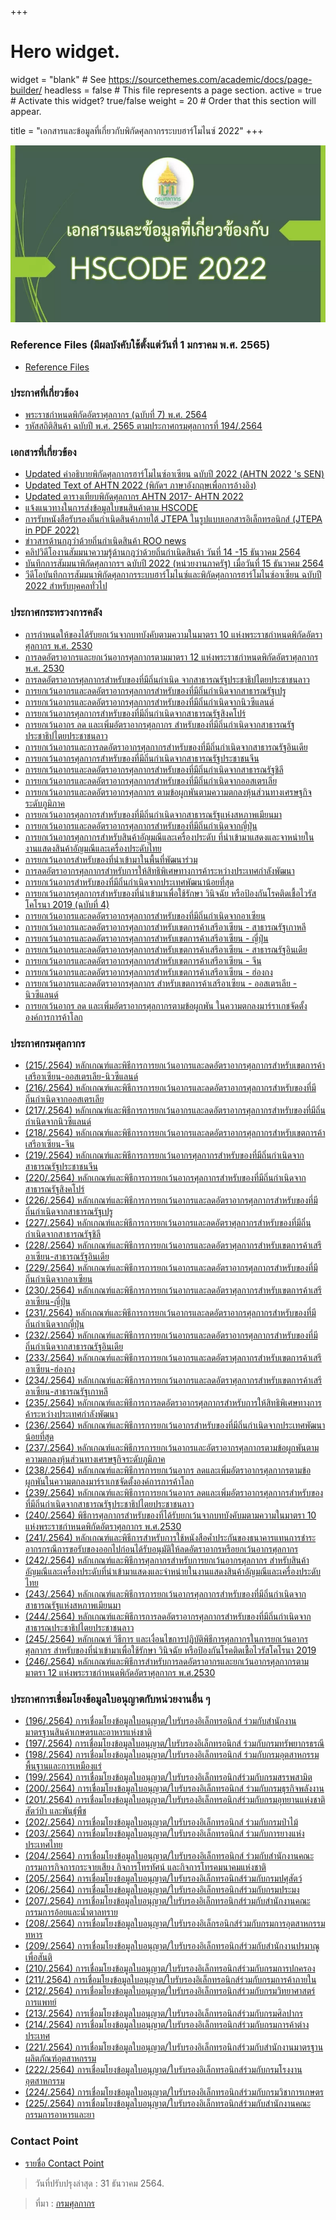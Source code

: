 +++
# Hero widget.
widget = "blank"  # See https://sourcethemes.com/academic/docs/page-builder/
headless = false  # This file represents a page section.
active = true  # Activate this widget? true/false
weight = 20  # Order that this section will appear.

title = "เอกสารและข้อมูลที่เกี่ยวกับพิกัดศุลกากรระบบฮาร์โมไนซ์ 2022"
+++

![](./img/img-01.png)
  

### Reference Files (มีผลบังคับใช้ตั้งแต่วันที่ 1 มกราคม พ.ศ. 2565)

-   [Reference Files](https://www.customs.go.th/list_strc_download.php?lang=th&left_menu=nmenu_esevice_006&current_id=142231324147505f4b464b46)

  

### ประกาศที่เกี่ยวข้อง

-   [พระราชกำหนดพิกัดอัตราศุลกากร (ฉบับที่ 7) พ.ศ. 2564](https://www.customs.go.th/cont_strc_simple_with_date.php?current_id=142329324146505e4e464b4a464b46)
-   [รหัสสถิติสินค้า ฉบับปี พ.ศ. 2565 ตามประกาศกรมศุลกากรที่ 194/.2564](https://www.customs.go.th/data_files/4f76551d2bb65596ad8568aebefd2f97.pdf)


### เอกสารที่เกี่ยวข้อง  
-   [Updated คำอธิบายพิกัดศุลกากรฮาร์โมไนซ์อาเซียน ฉบับปี 2022 (AHTN 2022 's SEN)](http://www.customs.go.th/data_files/d5ec9d109d80fa83275bdc52972b2065.pdf)
-   [Updated Text of AHTN 2022 (พิกัดฯ ภาษาอังกฤษเพื่อการอ้างอิง)](http://www.customs.go.th/data_files/3a4ffe38a9a5a67e1e4724218016c369.pdf)
-   [Updated ตารางเทียบพิกัดศุลกากร AHTN 2017- AHTN 2022](http://www.customs.go.th/data_files/d752ea14badcb188d8efc85681ea03a4.pdf)
-   [แจ้งแนวทางในการส่งข้อมูลใบขนสินค้าตาม HSCODE](https://www.customs.go.th/data_files/a1433d64923dd1ade50c715fda5aee00.pdf)
- [การรับหนังสือรับรองถิ่นกำเนิดสินค้าภายใต้ JTEPA ในรูปแบบเอกสารอิเล็กทรอนิกส์ (JTEPA in PDF 2022)](https://www.customs.go.th/cont_strc_simple_with_date.php?current_id=142329324146505f46464b46464b4a)
-   [ข่าวสารด้านกฎว่าด้วยถิ่นกำเนิดสินค้า ROO news](https://www.customs.go.th/cont_strc_simple_with_date.php?current_id=142329324146505f46464b46464b4b)
- [คลิปวิดีโองานสัมมนาความรู้ด้านกฎว่าด้วยถิ่นกำเนิดสินค้า วันที่ 14 -15 ธันวาคม 2564](https://www.customs.go.th/cont_strc_simple_with_date.php?current_id=142329324146505f46464b46464b49)
- [บันทึกการสัมมนาพิกัดศุลกากรฯ ฉบับปี 2022 (หน่วยงานภาครัฐ) เมื่อวันที่ 15 ธันวาคม 2564](https://www.customs.go.th/cont_strc_simple_with_date.php?current_id=142329324146505e4f464b4b464b49)
-   [วีดีโอบันทึกการสัมมนาพิกัดศุลกากรระบบฮาร์โมไนซ์และพิกัดศุลกากรฮาร์โมไนซ์อาเซียน ฉบับปี 2022 สำหรับบุคคลทั่วไป](https://www.customs.go.th/cont_strc_simple_with_date.php?current_id=142329324146505e4e464b4a464b47)  


### ประกาศกระทรวงการคลัง

-   [การกำหนดให้ของได้รับยกเว้นจากบทบังคับตามความในมาตรา 10 แห่งพระราชกำหนดพิกัดอัตราศุลกากร พ.ศ. 2530](https://www.customs.go.th/cont_strc_download_with_docno_date.php?lang=th&top_menu=menu_homepage&current_id=142329324146505f47464a4f464a4e)
-   [การลดอัตราอากรและยกเว้นอากรศุลกากรตามมาตรา 12 แห่งพระราชกำหนดพิกัดอัตราศุลกากร พ.ศ. 2530](https://www.customs.go.th/cont_strc_download_with_docno_date.php?lang=th&top_menu=menu_homepage&current_id=142329324146505f47464a4f464a4f)
-   [การลดอัตราอากรศุลกากรสำหรับของที่มีถิ่นกำเนิด จากสาธารณรัฐประชาธิปไตยประชาชนลาว](https://www.customs.go.th/cont_strc_download_with_docno_date.php?lang=th&top_menu=menu_homepage&current_id=142329324146505f47464a4f464b46)
-   [การยกเว้นอากรและลดอัตราอากรศุลกากรสำหรับของที่มีถิ่นกำเนิดจากสาธารณรัฐเปรู](https://www.customs.go.th/cont_strc_download_with_docno_date.php?lang=th&top_menu=menu_homepage&current_id=142329324146505f47464b47464b46)
-   [การยกเว้นอากรและลดอัตราอากรศุลกากรสำหรับของที่มีถิ่นกำเนิดจากนิวซีแลนด์](https://www.customs.go.th/cont_strc_download_with_docno_date.php?lang=th&top_menu=menu_homepage&current_id=142329324146505f47464b47464a4f)
-   [การยกเว้นอากรศุลกากรสำหรับของที่มีถิ่นกำเนิดจากสาธารณรัฐสิงคโปร์](https://www.customs.go.th/cont_strc_download_with_docno_date.php?lang=th&top_menu=menu_homepage&current_id=142329324146505f47464b47464a4e)
-   [การยกเว้นอากร ลด และเพิ่มอัตราอากรศุลกากร สำหรับของที่มีถิ่นกำเนิดจากสาธารณรัฐประชาธิปไตยประชาชนลาว](https://www.customs.go.th/cont_strc_download_with_docno_date.php?lang=th&top_menu=menu_homepage&current_id=142329324146505f47464b46464b4d)
-   [การยกเว้นอากรและการลดอัตราอากรศุลกากรสำหรับของที่มีถิ่นกำเนิดจากสาธารณรัฐอินเดีย](https://www.customs.go.th/cont_strc_download_with_docno_date.php?lang=th&top_menu=menu_homepage&current_id=142329324146505f47464b46464b4c)
-   [การยกเว้นอากรศุลกากรสำหรับของที่มีถิ่นกำเนิดจากสาธารณรัฐประชาชนจีน](https://www.customs.go.th/cont_strc_download_with_docno_date.php?lang=th&top_menu=menu_homepage&current_id=142329324146505f47464b46464b4b)
-   [การยกเว้นอากรและลดอัตราอากรศุลกากรสำหรับของที่มีถิ่นกำเนิดจากสาธารณรัฐชิลี](https://www.customs.go.th/cont_strc_download_with_docno_date.php?lang=th&top_menu=menu_homepage&current_id=142329324146505f47464b46464b4a)
-   [การยกเว้นอากรและลดอัตราอากรศุลกากรสำหรับของที่มีถิ่นกำเนิดจากออสเตรเลีย](https://www.customs.go.th/cont_strc_download_with_docno_date.php?lang=th&top_menu=menu_homepage&current_id=142329324146505f47464b46464b49)
-   [การยกเว้นอากรและลดอัตราอากรศุลกากร ตามข้อผูกพันตามความตกลงหุ้นส่วนทางเศรษฐกิจระดับภูมิภาค](https://www.customs.go.th/cont_strc_download_with_docno_date.php?lang=th&top_menu=menu_homepage&current_id=142329324146505f47464b46464b47)
-   [การยกเว้นอากรศุลกากรสำหรับของที่มีถิ่นกำเนิดจากสาธารณรัฐแห่งสหภาพเมียนมา](https://www.customs.go.th/cont_strc_download_with_docno_date.php?lang=th&top_menu=menu_homepage&current_id=142329324146505f47464b46464a4e)
-   [การยกเว้นอากรและลดอัตราอากรศุลกากรสำหรับของที่มีถิ่นกำเนิดจากญี่ปุ่น](https://www.customs.go.th/cont_strc_download_with_docno_date.php?lang=th&top_menu=menu_homepage&current_id=142329324146505f47464a4f464b4d)
-   [การยกเว้นอากรศุลกากรสำหรับสินค้าอัญมณีและเครื่องประดับ ที่นำเข้ามาแสดงและจาหน่ายในงานแสดงสินค้าอัญมณีและเครื่องประดับไทย](https://www.customs.go.th/cont_strc_download_with_docno_date.php?lang=th&top_menu=menu_homepage&current_id=142329324146505f47464a4f464b4c)
-   [การยกเว้นอากรสำหรับของที่นำเข้ามาในพื้นที่พัฒนาร่วม](https://www.customs.go.th/cont_strc_download_with_docno_date.php?lang=th&top_menu=menu_homepage&current_id=142329324146505f47464a4f464b4b)
-   [การลดอัตราอากรศุลกากรสำหรับการให้สิทธิพิเศษทางการค้าระหว่างประเทศกำลังพัฒนา](https://www.customs.go.th/cont_strc_download_with_docno_date.php?lang=th&top_menu=menu_homepage&current_id=142329324146505f47464a4f464b4a)
-   [การยกเว้นอากรสำหรับของที่มีถิ่นกำเนิดจากประเทศพัฒนาน้อยที่สุด](https://www.customs.go.th/cont_strc_download_with_docno_date.php?lang=th&top_menu=menu_homepage&current_id=142329324146505f47464a4f464b49)
-   [การยกเว้นอากรศุลกากรสำหรับของที่นำเข้ามาเพื่อใช้รักษา วินิจฉัย หรือป้องกันโรคติดเชื้อไวรัสโคโรนา 2019 (ฉบับที่ 4)](https://www.customs.go.th/cont_strc_download_with_docno_date.php?lang=th&top_menu=menu_homepage&current_id=142329324146505f47464a4f464b48)
-   [การยกเว้นอากรและลดอัตราอากรศุลกากรสำหรับของที่มีถิ่นกำเนิดจากอาเซียน](https://www.customs.go.th/cont_strc_download_with_docno_date.php?lang=th&top_menu=menu_homepage&current_id=142329324146505f47464a4f464b47)
-   [การยกเว้นอากรและลดอัตราอากรศุลกากรสำหรับเขตการค้าเสรีอาเซียน - สาธารณรัฐเกาหลี](https://www.customs.go.th/cont_strc_download_with_docno_date.php?lang=th&top_menu=menu_homepage&current_id=142329324146505f47464a4e464b4d)
-   [การยกเว้นอากรและลดอัตราอากรศุลกากรสำหรับเขตการค้าเสรีอาเซียน - ญี่ปุ่น](https://www.customs.go.th/cont_strc_download_with_docno_date.php?lang=th&top_menu=menu_homepage&current_id=142329324146505f47464a4e464b4c)
-   [การยกเว้นอากรและลดอัตราอากรศุลกากรสำหรับเขตการค้าเสรีอาเซียน - สาธารณรัฐอินเดีย](https://www.customs.go.th/cont_strc_download_with_docno_date.php?lang=th&top_menu=menu_homepage&current_id=142329324146505f47464a4e464b4b)
-   [การยกเว้นอากรและลดอัตราอากรศุลกากรสําหรับเขตการค้าเสรีอาเซียน - จีน](https://www.customs.go.th/cont_strc_download_with_docno_date.php?lang=th&top_menu=menu_homepage&current_id=142329324146505f47464a4e464b48)
-   [การยกเว้นอากรและลดอัตราอากรศุลกากรสำหรับเขตการค้าเสรีอาเซียน - ฮ่องกง](https://www.customs.go.th/cont_strc_download_with_docno_date.php?lang=th&top_menu=menu_homepage&current_id=142329324146505f47464a4e464b4a)
-   [การยกเว้นอากรและลดอัตราอากรศุลกากร สําหรับเขตการค้าเสรีอาเซียน - ออสเตรเลีย - นิวซีแลนด์](https://www.customs.go.th/cont_strc_download_with_docno_date.php?lang=th&top_menu=menu_homepage&current_id=142329324146505f47464a4e464b47)
-   [การยกเว้นอากร ลด และเพิ่มอัตราอากรศุลกากรตามข้อผูกพัน ในความตกลงมาร์ราเกชจัดตั้งองค์การการค้าโลก](https://www.customs.go.th/cont_strc_download_with_docno_date.php?lang=th&top_menu=menu_homepage&current_id=142329324146505f47464b47464b47)

  

### ประกาศกรมศุลกากร

-   [(215/.2564) หลักเกณฑ์และพิธีการการยกเว้นอากรและลดอัตราอากรศุลกากรสำหรับเขตการค้าเสรีอาเซียน-ออสเตรเลีย-นิวซีแลนด์](https://www.customs.go.th/cont_strc_download_with_docno_date.php?lang=th&top_menu=menu_homepage&current_id=142329324146505f46464b47464a4f)
-   [(216/.2564) หลักเกณฑ์และพิธีการการยกเว้นอากรและลดอัตราอากรศุลกากรสำหรับของที่มีถิ่นกำเนิดจากออสเตรเลีย](https://www.customs.go.th/cont_strc_download_with_docno_date.php?lang=th&top_menu=menu_homepage&current_id=142329324146505f46464b47464b46)
-   [(217/.2564) หลักเกณฑ์และพิธีการการยกเว้นอากรและลดอัตราอากรศุลกากรสำหรับของที่มีถิ่นกำเนิดจากนิวซีแลนด์](https://www.customs.go.th/cont_strc_download_with_docno_date.php?lang=th&top_menu=menu_homepage&current_id=142329324146505f46464b47464b47)
-   [(218/.2564) หลักเกณฑ์และพิธีการการยกเว้นอากรและลดอัตราอากรศุลกากรสำหรับเขตการค้าเสรีอาเซียน-จีน](https://www.customs.go.th/cont_strc_download_with_docno_date.php?lang=th&top_menu=menu_homepage&current_id=142329324146505f46464b47464b48)
-   [(219/.2564) หลักเกณฑ์และพิธีการการยกเว้นอากรศุลกากรสำหรับของที่มีถิ่นกำเนิดจากสาธารณรัฐประชาชนจีน](https://www.customs.go.th/cont_strc_download_with_docno_date.php?lang=th&top_menu=menu_homepage&current_id=142329324146505f46464b47464b49)
-   [(220/.2564) หลักเกณฑ์และพิธีการการยกเว้นอากรศุลกากรสำหรับของที่มีถิ่นกำเนิดจากสาธารณรัฐสิงคโปร์](https://www.customs.go.th/cont_strc_download_with_docno_date.php?lang=th&top_menu=menu_homepage&current_id=142329324146505f46464b49464a4e)
-   [(226/.2564) หลักเกณฑ์และพิธีการการยกเว้นอากรและลดอัตราอากรศุลกากรสำหรับของที่มีถิ่นกำเนิดจากสาธารณรัฐเปรู](https://www.customs.go.th/cont_strc_download_with_docno_date.php?lang=th&top_menu=menu_homepage&current_id=142329324146505f46464b47464b4a)
-   [(227/.2564) หลักเกณฑ์และพิธีการการยกเว้นอากรและลดอัตราศุลกากรสำหรับของที่มีถิ่นกำเนิดจากสาธารณรัฐชิลี](https://www.customs.go.th/cont_strc_download_with_docno_date.php?lang=th&top_menu=menu_homepage&current_id=142329324146505f46464b48464b48)
-   [(228/.2564) หลักเกณฑ์และพิธีการการยกเว้นอากรและลดอัตราศุลกากรสำหรับเขตการค้าเสรีอาเซียน-สาธารณรัฐอินเดีย](https://www.customs.go.th/cont_strc_download_with_docno_date.php?lang=th&top_menu=menu_homepage&current_id=142329324146505f46464b48464b47)
-   [(229/.2564) หลักเกณฑ์และพิธีการการยกเว้นอากรและลดอัตราอากรศุลกากรสำหรับของที่มีถิ่นกำเนิดจากอาเซียน](https://www.customs.go.th/cont_strc_download_with_docno_date.php?lang=th&top_menu=menu_homepage&current_id=142329324146505f46464b48464b46)
-   [(230/.2564) หลักเกณฑ์และพิธีการการยกเว้นอากรและลดอัตราศุลกากรสำหรับเขตการค้าเสรีอาเซียน-ญี่ปุ่น](https://www.customs.go.th/cont_strc_download_with_docno_date.php?lang=th&top_menu=menu_homepage&current_id=142329324146505f46464b48464b4c)
-   [(231/.2564) หลักเกณฑ์และพิธีการการยกเว้นอากรและลดอัตราอากรศุลกากรสำหรับของที่มีถิ่นกำเนิดจากญี่ปุ่น](https://www.customs.go.th/cont_strc_download_with_docno_date.php?lang=th&top_menu=menu_homepage&current_id=142329324146505f46464b48464a4f)
-   [(232/.2564) หลักเกณฑ์และพิธีการการยกเว้นอากรและลดอัตราอากรศุลกากรสำหรับของที่มีถิ่นกำเนิดจากสาธารณรัฐอินเดีย](https://www.customs.go.th/cont_strc_download_with_docno_date.php?lang=th&top_menu=menu_homepage&current_id=142329324146505f46464b48464a4e)
-   [(233/.2564) หลักเกณฑ์และพิธีการการยกเว้นอากรและลดอัตราศุลกากรสำหรับเขตการค้าเสรีอาเซียน-ฮ่องกง](https://www.customs.go.th/cont_strc_download_with_docno_date.php?lang=th&top_menu=menu_homepage&current_id=142329324146505f46464b47464b4d)
-   [(234/.2564) หลักเกณฑ์และพิธีการการยกเว้นอากรและลดอัตราศุลกากรสำหรับเขตการค้าเสรีอาเซียน-สาธารณรัฐเกาหลี](https://www.customs.go.th/cont_strc_download_with_docno_date.php?lang=th&top_menu=menu_homepage&current_id=142329324146505f46464b47464b4c)
-   [(235/.2564) หลักเกณฑ์และพิธีการการลดอัตราอากรศุลกากรสำหรับการให้สิทธิพิเศษทางการค้าระหว่างประเทศกำลังพัฒนา](https://www.customs.go.th/cont_strc_download_with_docno_date.php?lang=th&top_menu=menu_homepage&current_id=142329324146505f46464b48464b49)
-   [(236/.2564) หลักเกณฑ์และพิธีการการยกเว้นอากรสำหรับของที่มีถิ่นกำเนิดจากประเทศพัฒนาน้อยที่สุด](https://www.customs.go.th/cont_strc_download_with_docno_date.php?lang=th&top_menu=menu_homepage&current_id=142329324146505f46464b48464b4a)
-   [(237/.2564) หลักเกณฑ์และพิธีการการยกเว้นอากรและอัตราอากรศุลกากรตามข้อผูกพันตามความตกลงหุ้นส่วนทางเศรษฐกิจระดับภูมิภาค](https://www.customs.go.th/cont_strc_download_with_docno_date.php?lang=th&top_menu=menu_homepage&current_id=142329324146505f46464b4b464b4c)
-   [(238/.2564) หลักเกณฑ์และพิธีการการยกเว้นอากร ลดและเพิ่มอัตราอากรศุลกากรตามข้อผูกพันในความตกลงมาร์ราเกชจัดตั้งองค์การการค้าโลก](https://www.customs.go.th/cont_strc_download_with_docno_date.php?lang=th&top_menu=menu_homepage&current_id=142329324146505f46464b4d464b48)
-   [(239/.2564) หลักเกณฑ์และพิธีการการยกเว้นอากร ลดและเพิ่มอัตราอากรศุลกากรสำหรับของที่มีถิ่นกำเนิดจากสาธารณรัฐประชาธิปไตยประชาชนลาว](https://www.customs.go.th/cont_strc_download_with_docno_date.php?lang=th&top_menu=menu_homepage&current_id=142329324146505f46464b4d464b49)
-   [(240/.2564) พิธีการศุลกากรสำหรับของที่ได้รับยกเว้นจากบทบังคับมตามความในมาตรา 10 แห่งพระราชกำหนดพิกัดอัตราศุลกากร พ.ศ.2530](https://www.customs.go.th/cont_strc_download_with_docno_date.php?lang=th&top_menu=menu_homepage&current_id=142329324146505f47464a4e464b46)
-   [(241/.2564) หลักเกณฑ์และพิธีการสำหรับการใช้หนังสือค้ำประกันของธนาคารแทนการชำระอากรกรณีการขอรับของออกไปก่อนได้รับอนุมัติให้ลดอัตราอากรหรือยกเว้นอากรศุลกากร](https://www.customs.go.th/cont_strc_download_with_docno_date.php?lang=th&top_menu=menu_homepage&current_id=142329324146505f47464a4e464a4f)
-   [(242/.2564) หลักเกณฑ์และพิธีการศุลกากรสำหรับการยกเว้นอากรศุลกากร สำหรับสินค้าอัญมณีและเครื่องประดับที่นำเข้ามาแสดงและจำหน่ายในงานแสดงสินค้าอัญมณีและเครื่องประดับไทย](https://www.customs.go.th/cont_strc_download_with_docno_date.php?lang=th&top_menu=menu_homepage&current_id=142329324146505f47464a4e464a4e)
-   [(243/.2564) หลักเกณฑ์และพิธีการการยกเว้นอากรศุลกากรสำหรับของที่มีถิ่นกำเนิดจากสาธารณรัฐแห่งสหภาพเมียนมา](https://www.customs.go.th/cont_strc_download_with_docno_date.php?lang=th&top_menu=menu_homepage&current_id=142329324146505f46464b4d464b4d)
-   [(244/.2564) หลักเกณฑ์และพิธีการการลดอัตราอากรศุลกากรสำหรับของที่มีถิ่นกำเนิดจากสาธารณประชาธิปไตยประชาชนลาว](https://www.customs.go.th/cont_strc_download_with_docno_date.php?lang=th&top_menu=menu_homepage&current_id=142329324146505f46464b4d464b4b)
-   [(245/.2564) หลักเกณฑ์ วิธีการ และเงื่อนไขการปฏิบัติพิธีการศุลกากรในการยกเว้นอากรศุลกากร สำหรับของที่นำเข้ามาเพื่อใช้รักษา วินิจฉัย หรือป้องกันโรคติดเชื้อไวรัสโคโรนา 2019](https://www.customs.go.th/cont_strc_download_with_docno_date.php?lang=th&top_menu=menu_homepage&current_id=142329324146505f46464b4d464b4c)
-   [(246/.2564) หลักเกณฑ์และพิธีการสำหรับการลดอัตราอากรและยกเว้นอากรศุลกากรตามมาตรา 12 แห่งพระราชกำหนดพิกัดอัตราศุลกากร พ.ศ.2530](https://www.customs.go.th/cont_strc_download_with_docno_date.php?lang=th&top_menu=menu_homepage&current_id=142329324146505f46464b4d464b4a)

  

### ประกาศการเชื่อมโยงข้อมูลใบอนุญาตกับหน่วยงานอื่น ๆ



-   [(196/.2564) การเชื่อมโยงข้อมูลใบอนุญาต/ใบรับรองอิเล็กทรอนิกส์ ร่วมกับสำนักงานมาตรฐานสินค้าเกษตรและอาหารแห่งชาติ](https://www.customs.go.th/cont_strc_download_with_docno_date.php?lang=th&top_menu=menu_homepage&current_id=142329324146505e4f464b4d464b49)
-   [(197/.2564) การเชื่อมโยงข้อมูลใบอนุญาต/ใบรับรองอิเล็กทรอนิกส์ ร่วมกับกรมทรัพยากรธรณี](https://www.customs.go.th/cont_strc_download_with_docno_date.php?lang=th&top_menu=menu_homepage&current_id=142329324146505e4f464b4d464b48)
-   [(198/.2564) การเชื่อมโยงข้อมูลใบอนุญาต/ใบรับรองอิเล็กทรอนิกส์ ร่วมกับกรมอุตสาหกรรมพื้นฐานและการเหมืองแร่](https://www.customs.go.th/cont_strc_download_with_docno_date.php?lang=th&top_menu=menu_homepage&current_id=142329324146505e4f464b4d464b47)
-   [(199/.2564) การเชื่อมโยงข้อมูลใบอนุญาต/ใบรับรองอิเล็กทรอนิกส์ร่วมกับกรมสรรพสามิต](https://www.customs.go.th/cont_strc_download_with_docno_date.php?lang=th&top_menu=menu_homepage&current_id=142329324146505e4f464b4d464b46)
-   [(200/.2564) การเชื่อมโยงข้อมูลใบอนุญาต/ใบรับรองอิเล็กทรอนิกส์ ร่วมกับกรมธุรกิจพลังงาน](https://www.customs.go.th/cont_strc_download_with_docno_date.php?lang=th&top_menu=menu_homepage&current_id=142329324146505e4f464b4c464b4a)
-   [(201/.2564) การเชื่อมโยงข้อมูลใบอนุญาต/ใบรับรองอิเล็กทรอนิกส์ร่วมกับกรมอุทยานแห่งชาติ สัตว์ป่า และพันธุ์พืช](https://www.customs.go.th/cont_strc_download_with_docno_date.php?lang=th&top_menu=menu_homepage&current_id=142329324146505e4f464b4c464b47)
-   [(202/.2564) การเชื่อมโยงข้อมูลใบอนุญาต/ใบรับรองอิเล็กทรอนิกส์ ร่วมกับกรมป่าไม้](https://www.customs.go.th/cont_strc_download_with_docno_date.php?lang=th&top_menu=menu_homepage&current_id=142329324146505e4f464b4c464b4b)
-   [(203/.2564) การเชื่อมโยงข้อมูลใบอนุญาต/ใบรับรองอิเล็กทรอนิกส์ ร่วมกับการยางแห่งประเทศไทย](https://www.customs.go.th/cont_strc_download_with_docno_date.php?lang=th&top_menu=menu_homepage&current_id=142329324146505e4f464b4c464b4c)
-   [(204/.2564) การเชื่อมโยงข้อมูลใบอนุญาต/ใบรับรองอิเล็กทรอนิกส์ ร่วมกับสำนักงานคณะกรรมการกิจการกระจายเสียง กิจการโทรทัศน์ และกิจการโทรคมนาคมแห่งชาติ](https://www.customs.go.th/cont_strc_download_with_docno_date.php?lang=th&top_menu=menu_homepage&current_id=142329324146505e4f464b4c464b4d)
-   [(205/.2564) การเชื่อมโยงข้อมูลใบอนุญาต/ใบรับรองอิเล็กทรอนิกส์ร่วมกับกรมปศุสัตว์](https://www.customs.go.th/cont_strc_download_with_docno_date.php?lang=th&top_menu=menu_homepage&current_id=142329324146505e4f464b4d464a4e)
-   [(206/.2564) การเชื่อมโยงข้อมูลใบอนุญาต/ใบรับรองอิเล็กทรอนิกส์ร่วมกับกรมประมง](https://www.customs.go.th/cont_strc_download_with_docno_date.php?lang=th&top_menu=menu_homepage&current_id=142329324146505e4f464b4d464a4f)
-   [(207/.2564) การเชื่อมโยงข้อมูลใบอนุญาต/ใบรับรองอิเล็กทรอนิกส์ร่วมกับสำนักงานคณะกรรมการอ้อยและน้ำตาลทราย](https://www.customs.go.th/cont_strc_download_with_docno_date.php?lang=th&top_menu=menu_homepage&current_id=142329324146505f46464a4e464b4c)
-   [(208/.2564) การเชื่อมโยงข้อมูลใบอนุญาต/ใบรับรองอิเล็กรอนิกส์ร่วมกับกรมการอุตสาหกรรมทหาร](https://www.customs.go.th/cont_strc_download_with_docno_date.php?lang=th&top_menu=menu_homepage&current_id=142329324146505f46464a4e464b4b)
-   [(209/.2564) การเชื่อมโยงข้อมูลใบอนุญาต/ใบรับรองอิเล็กทรอนิกส์ร่วมกับสำนักงานปรมาณูเพื่อสันติ](https://www.customs.go.th/cont_strc_download_with_docno_date.php?lang=th&top_menu=menu_homepage&current_id=142329324146505f46464a4e464b4d)
-   [(210/.2564) การเชื่อมโยงข้อมูลใบอนุญาต/ใบรับรองอิเล็กทรอนิกส์ร่วมกับกรมการปกครอง](https://www.customs.go.th/cont_strc_download_with_docno_date.php?lang=th&top_menu=menu_homepage&current_id=142329324146505f46464a4f464a4f)
-   [(211/.2564) การเชื่อมโยงข้อมูลใบอนุญาต/ใบรับรองอิเล็กทรอนิกส์ร่วมกับกรมการค้าภายใน](https://www.customs.go.th/cont_strc_download_with_docno_date.php?lang=th&top_menu=menu_homepage&current_id=142329324146505f46464a4f464b46)
-   [(212/.2564) การเชื่อมโยงข้อมูลใบอนุญาต/ใบรับรองอิเล็กทรอนิกส์ร่วมกับกรมวิทยาศาสตร์การแพทย์](https://www.customs.go.th/cont_strc_download_with_docno_date.php?lang=th&top_menu=menu_homepage&current_id=142329324146505f46464a4f464b47)
-   [(213/.2564) การเชื่อมโยงข้อมูลใบอนุญาต/ใบรับรองอิเล็กทรอนิกส์ร่วมกับกรมศิลปากร](https://www.customs.go.th/cont_strc_download_with_docno_date.php?lang=th&top_menu=menu_homepage&current_id=142329324146505f46464a4f464b48)
-   [(214/.2564) การเชื่อมโยงข้อมูลใบอนุญาต/ใบรับรองอิเล็กทรอนิกส์ร่วมกับกรมการค้าต่างประเทศ](https://www.customs.go.th/cont_strc_download_with_docno_date.php?lang=th&top_menu=menu_homepage&current_id=142329324146505f46464a4f464b49)
-   [(221/.2564) การเชื่อมโยงข้อมูลใบอนุญาต/ใบรับรองอิเล็กทรอนิกส์ร่วมกับสำนักงานมาตรฐานผลิตภัณฑ์อุตสาหกรรม](https://www.customs.go.th/cont_strc_download_with_docno_date.php?lang=th&top_menu=menu_homepage&current_id=142329324146505f46464a4f464b4d)
-   [(222/.2564) การเชื่อมโยงข้อมูลใบอนุญาต/ใบรับรองอิเล็กทรอนิกส์ร่วมกับกรมโรงงานอุตสาหกรรม](https://www.customs.go.th/cont_strc_download_with_docno_date.php?lang=th&top_menu=menu_homepage&current_id=142329324146505f46464b46464a4e)
-   [(224/.2564) การเชื่อมโยงข้อมูลใบอนุญาต/ใบรับรองอิเล็กทรอนิกส์ร่วมกับกรมวิชาการเกษตร](https://www.customs.go.th/cont_strc_download_with_docno_date.php?lang=th&top_menu=menu_homepage&current_id=142329324146505f46464b46464b4c)
-   [(225/.2564) การเชื่อมโยงข้อมูลใบอนุญาต/ใบรับรองอิเล็กทรอนิกส์ร่วมกับสำนักงานคณะกรรมการอาหารและยา](https://www.customs.go.th/cont_strc_download_with_docno_date.php?lang=th&top_menu=menu_homepage&current_id=142329324146505f46464b46464b4d)

  

### Contact Point

-   [รายชื่อ Contact Point](https://www.customs.go.th/cont_strc_simple_with_date.php?current_id=142329324146505f46464a4e464a4e)


> วันที่ปรับปรุงล่าสุด : 31 ธันวาคม 2564.  

> ที่มา : [กรมศุลกากร](https://www.customs.go.th/cont_strc_simple.php?ini_content=hscode_2022_doc)